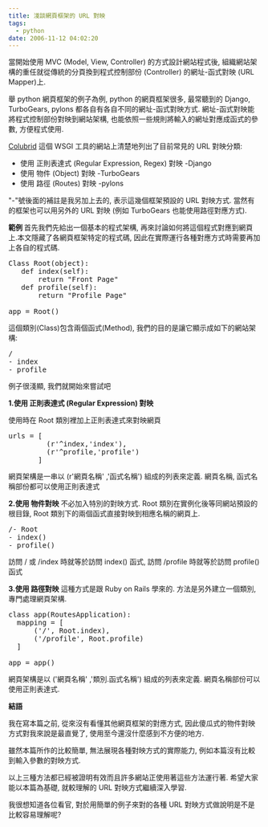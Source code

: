 ```yaml
---
title: 淺談網頁框架的 URL 對映
tags:
  - python
date: 2006-11-12 04:02:20
---
```


當開始使用 MVC (Model, View, Controller) 的方式設計網站程式後, 組織網站架構的重任就從傳統的分頁換到程式控制部份 (Controller) 的網址-函式對映 (URL Mapper)上.

舉 python 網頁框架的例子為例, python 的網頁框架很多, 最常聽到的 Django, TurboGears, pylons 都各自有各自不同的網址-函式對映方式.
網址-函式對映能將程式控制部份對映到網站架構, 也能依照一些規則將輸入的網址對應成函式的參數, 方便程式使用.

<span id="title">[Colubrid](http://wsgiarea.pocoo.org/colubrid/documentation/applications/) 這個 WSGI 工具的網站上清楚地列出了目前</span>常見的 URL 對映分類:

*   使用 正則表達式 (Regular Expression, Regex) 對映 -Django
*   使用 物件 (Object) 對映 -TurboGears
*   使用 路徑 (Routes) 對映 -pylons

"-"號後面的補註是我另加上去的, 表示這幾個框架預設的 URL 對映方式. 
當然有的框架也可以用另外的 URL 對映 (例如 TurboGears 也能使用路徑對應方式).

<span style="font-weight:bold;">範例
</span>
首先我們先給出一個基本的程式架構, 再來討論如何將這個程式對應到網頁上.本文隱藏了各網頁框架特定的程式碼, 因此在實際運行各種對應方式時需要再加上各自的程式碼.

<pre>
Class Root(object):
   def index(self):
       return "Front Page"
   def profile(self):
       return "Profile Page"

app = Root()
</pre>
這個類別(Class)包含兩個函式(Method), 我們的目的是讓它顯示成如下的網站架構:
<pre>
/
- index
- profile
</pre>
例子很淺顯, 我們就開始來嘗試吧

<span style="font-weight: bold;">1.使用 正則表達式 (Regular Expression) 對映</span>

使用時在 Root 類別裡加上正則表達式來對映網頁
<pre>
urls = [
         (r'^index,'index'),
         (r'^profile,'profile')
       ]
</pre>
網頁架構是一串以 (r'網頁名稱' ,'函式名稱') 組成的列表來定義.
網頁名稱, 函式名稱部份都可以使用正則表達式

<span style="font-weight: bold;">2.使用 物件對映</span>
不必加入特別的對映方式. 
Root 類別在實例化後等同網站預設的根目錄,
Root 類別下的兩個函式直接對映到相應名稱的網頁上.
<pre>
/- Root
- index()
- profile()
</pre>
訪問 / 或 /index 時就等於訪問 index() 函式, 
訪問 /profile 時就等於訪問 profile() 函式

<span style="font-weight: bold;">3.使用 路徑對映</span>
這種方式是跟 Ruby on Rails 學來的.
方法是另外建立一個類別, 專門處理網頁架構.
<pre>
class app(RoutesApplication):
  mapping = [
      ('/', Root.index),
      ('/profile', Root.profile)
  ]

app = app()
</pre>
網頁架構是以 ('網頁名稱' ,'類別.函式名稱') 組成的列表來定義.
網頁名稱部份可以使用正則表達式.

<span style="font-weight:bold;">
結語</span>

我在寫本篇之前, 從來沒有看懂其他網頁框架的對應方式, 因此傻瓜式的物件對映方式對我來說是最直覺了, 使用至今還沒什麼感到不方便的地方.

雖然本篇所作的比較簡單, 無法展現各種對映方式的實際能力, 
例如本篇沒有比較到輸入參數的對映方式. 

以上三種方法都已經被證明有效而且許多網站正使用著這些方法運行著.
希望大家能以本篇為基礎, 就較理解的 URL 對映方式繼續深入學習.

我很想知道各位看官, 對於用簡單的例子來對的各種 URL 對映方式做說明是不是比較容易理解呢?